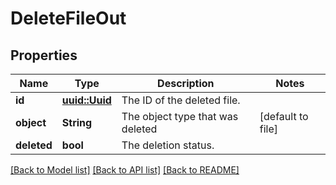 # DeleteFileOut

## Properties

Name | Type | Description | Notes
------------ | ------------- | ------------- | -------------
**id** | [**uuid::Uuid**](uuid::Uuid.md) | The ID of the deleted file. | 
**object** | **String** | The object type that was deleted | [default to file]
**deleted** | **bool** | The deletion status. | 

[[Back to Model list]](../README.md#documentation-for-models) [[Back to API list]](../README.md#documentation-for-api-endpoints) [[Back to README]](../README.md)


